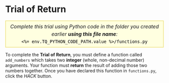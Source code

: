 # Trial of Return

<style>
.py-script-info {
  font-size: 16px;
  text-align: center;
  background-color: #FFFFE0;
  border: 2px solid #F0E68C;
  padding: 5px;
  line-height: 1.5em;
  margin: 5px 0;
  font-style: italic;
}

.py-script-info span {
  font-style: normal;
  color: #000;
}
</style>

<div class="py-script-info">
  Complete this trial using Python code in the folder you created earlier <b>using this file name</b>:
  <br/>
  <code><span><%= env.TQ_PYTHON_CODE_PATH.value %>/functions.py</span></code>
</div>

To complete the __Trial of Return__, you must define a function called `add_numbers` which takes two __integer__ (whole, non-decimal number) arguments. Your function must __return__ the result of adding those two numbers together. Once you have declared this function in `functions.py`, click the *HACK* button.
